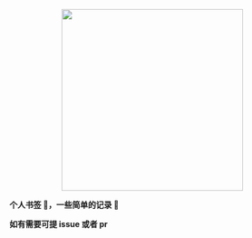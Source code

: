 <p align="center">
  <img width="320" src="https://foreverwaiting.github.io/easy-bookmark/logo.jpg">
</p>

**个人书签 🔖，一些简单的记录 📝**

**如有需要可提 issue 或者 pr**
